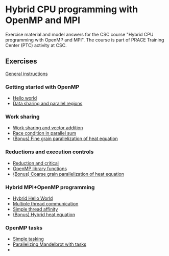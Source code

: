 # Hybrid CPU programming with OpenMP and MPI

Exercise material and model answers for the CSC course "Hybrid CPU programming with OpenMP and MPI". The course is part of PRACE Training Center (PTC) activity at CSC.

## Exercises

[General instructions](exercise-instructions.md)

### Getting started with OpenMP

- [Hello world](omp-hello/)
- [Data sharing and parallel regions](data-sharing/)

### Work sharing

- [Work sharing and vector addition](work-sharing/)
- [Race condition in parallel sum](race-condition/)
- [(Bonus) Fine grain parallelization of heat equation](heat-equation/README_fine.md)

### Reductions and execution controls

- [Reduction and critical](reduction/)
- [OpenMP library functions](lib-funcs/)
- [(Bonus) Coarse grain parallelization of heat equation](heat-equation/README_coarse.md)

### Hybrid MPI+OpenMP programming

- [Hybrid Hello World](hybrid-hello/)
- [Multiple thread communication](multiple-thread-communication/)
- [Simple thread affinity](thread-affinity)
- [(Bonus) Hybrid heat equation](heat-hybrid)

### OpenMP tasks

- [Simple tasking](simple-tasks/)
- [Parallelizing Mandelbrot with tasks](mandelbrot)
- 

